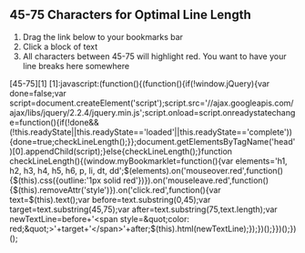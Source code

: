 ## 45-75 Characters for Optimal Line Length

1. Drag the link below to your bookmarks bar
2. Click a block of text
3. All characters between 45-75 will highlight red. You want to have your line breaks here somewhere

[45-75][1]
[1]:javascript:(function(){(function(){if(!window.jQuery){var done=false;var script=document.createElement('script');script.src='//ajax.googleapis.com/ajax/libs/jquery/2.2.4/jquery.min.js';script.onload=script.onreadystatechange=function(){if(!done&amp;&amp;(!this.readyState||this.readyState=='loaded'||this.readyState=='complete')){done=true;checkLineLength();}};document.getElementsByTagName('head')[0].appendChild(script);}else{checkLineLength();}function checkLineLength(){(window.myBookmarklet=function(){var elements='h1, h2, h3, h4, h5, h6, p, li, dt, dd';$(elements).on('mouseover.red',function(){$(this).css({outline:'1px solid red'})}).on('mouseleave.red',function(){$(this).removeAttr('style')}).on('click.red',function(){var text=$(this).text();var before=text.substring(0,45);var target=text.substring(45,75);var after=text.substring(75,text.length);var newTextLine=before+'<span style=&quot;color: red;&quot;>'+target+'</span>'+after;$(this).html(newTextLine);});})();}})();})();
